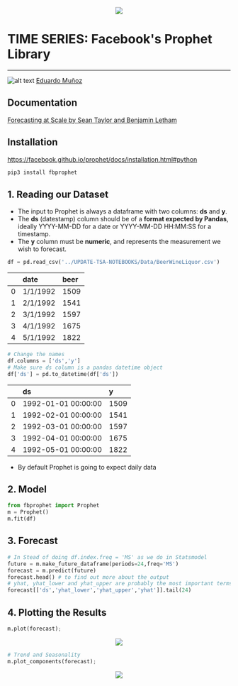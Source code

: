 <p align="center"> 
<img src="https://github.com/emunozlorenzo/MasterDataScience/blob/master/img/image2.png">
</p>

# TIME SERIES: Facebook's Prophet Library
___

![alt text](https://github.com/emunozlorenzo/MasterDataScience/blob/master/img/icon2.png "Logo Title Text 1") [Eduardo Muñoz](https://www.linkedin.com/in/eduardo-mu%C3%B1oz-lorenzo-14144a144/)

## Documentation

[Forecasting at Scale by Sean Taylor and Benjamin Letham](https://peerj.com/preprints/3190.pdf)

## Installation

https://facebook.github.io/prophet/docs/installation.html#python

```sh
pip3 install fbprophet
```

## 1. Reading our Dataset

- The input to Prophet is always a dataframe with two columns: **ds** and **y**. 
- The **ds** (datestamp) column should be of a **format expected by Pandas**, ideally YYYY-MM-DD for a date or YYYY-MM-DD HH:MM:SS for a timestamp. 
- The **y** column must be **numeric**, and represents the measurement we wish to forecast.

```python
df = pd.read_csv('../UPDATE-TSA-NOTEBOOKS/Data/BeerWineLiquor.csv')
```
|    | date     | beer   |
|:---|:---------|:-------|
| 0  | 1/1/1992 | 1509   |
| 1  | 2/1/1992 | 1541   |
| 2  | 3/1/1992 | 1597   |
| 3  | 4/1/1992 | 1675   |
| 4  | 5/1/1992 | 1822   |

```python
# Change the names
df.columns = ['ds','y']
# Make sure ds column is a pandas datetime object
df['ds'] = pd.to_datetime(df['ds'])
```

|    | ds                  | y    |
|:---|:--------------------|:-----|
| 0  | 1992-01-01 00:00:00 | 1509 |
| 1  | 1992-02-01 00:00:00 | 1541 |
| 2  | 1992-03-01 00:00:00 | 1597 |
| 3  | 1992-04-01 00:00:00 | 1675 |
| 4  | 1992-05-01 00:00:00 | 1822 |

- By default Prophet is going to expect daily data

## 2. Model

```python
from fbprophet import Prophet
m = Prophet()
m.fit(df)
```

## 3. Forecast

```python
# In Stead of doing df.index.freq = 'MS' as we do in Statsmodel
future = m.make_future_dataframe(periods=24,freq='MS')
forecast = m.predict(future)
forecast.head() # to find out more about the output
# yhat, yhat_lower and yhat_upper are probably the most important terms of this DF
forecast[['ds','yhat_lower','yhat_upper','yhat']].tail(24)
```

## 4. Plotting the Results

```python
m.plot(forecast);
```
<p align="center"> 
<img src="https://github.com/emunozlorenzo/MyCheatSheets/blob/master/img/prophet_output.png">
</p>

```python
# Trend and Seasonality
m.plot_components(forecast);
```
<p align="center"> 
<img src="https://github.com/emunozlorenzo/MyCheatSheets/blob/master/img/prophet_output2.png">
</p>
